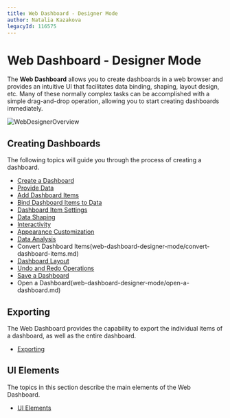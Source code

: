 ```yaml
---
title: Web Dashboard - Designer Mode
author: Natalia Kazakova
legacyId: 116575
---
```

# Web Dashboard - Designer Mode
The **Web Dashboard** allows you to create dashboards in a web browser and provides an intuitive UI that facilitates data binding, shaping, layout design, etc. Many of these normally complex tasks can be accomplished with a simple drag-and-drop operation, allowing you to start creating dashboards immediately.

![WebDesignerOverview](../images/img124548.png)

## Creating Dashboards
The following topics will guide you through the process of creating a dashboard.
* [Create a Dashboard](web-dashboard-designer-mode/create-a-dashboard.md)
* [Provide Data](web-dashboard-designer-mode/provide-data.md)
* [Add Dashboard Items](web-dashboard-designer-mode/add-dashboard-items.md)
* [Bind Dashboard Items to Data](web-dashboard-designer-mode/bind-dashboard-items-to-data.md)
* [Dashboard Item Settings](web-dashboard-designer-mode/dashboard-item-settings.md)
* [Data Shaping](web-dashboard-designer-mode/data-shaping.md)
* [Interactivity](web-dashboard-designer-mode/interactivity.md)
* [Appearance Customization](web-dashboard-designer-mode/appearance-customization.md)
* [Data Analysis](web-dashboard-designer-mode/data-analysis.md)
* Convert Dashboard Items(web-dashboard-designer-mode/convert-dashboard-items.md)
* [Dashboard Layout](web-dashboard-designer-mode/dashboard-layout.md)
* [Undo and Redo Operations](web-dashboard-designer-mode/undo-and-redo-operations.md)
* [Save a Dashboard](web-dashboard-designer-mode/save-a-dashboard.md)
* Open a Dashboard(web-dashboard-designer-mode/open-a-dashboard.md)

## Exporting
The Web Dashboard provides the capability to export the individual items of a dashboard, as well as the entire dashboard.
* [Exporting](web-dashboard-designer-mode/exporting.md)

## UI Elements
The topics in this section describe the main elements of the Web Dashboard.
* [UI Elements](web-dashboard-designer-mode/ui-elements.md)